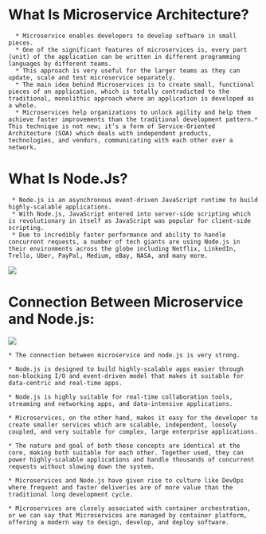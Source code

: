 # What Is Microservice Architecture?
      
      * Microservice enables developers to develop software in small pieces.
      * One of the significant features of microservices is, every part (unit) of the application can be written in different programming languages by different teams.
      * This approach is very useful for the larger teams as they can update, scale and test microservice separately.
      * The main idea behind Microservices is to create small, functional pieces of an application, which is totally contradicted to the traditional, monolithic approach where an application is developed as a whole. 
      * Microservices help organizations to unlock agility and help them achieve faster improvements than the traditional development pattern.* This technique is not new; it’s a form of Service-Oriented Architecture (SOA) which deals with independent products, technologies, and vendors, communicating with each other over a network.

# What Is Node.Js?
    
     * Node.js is an asynchronous event-driven JavaScript runtime to build highly-scalable applications.
     * With Node.js, JavaScript entered into server-side scripting which is revolutionary in itself as JavaScript was popular for client-side scripting.
     * Due to incredibly faster performance and ability to handle concurrent requests, a number of tech giants are using Node.js in their environments across the globe including Netflix, LinkedIn, Trello, Uber, PayPal, Medium, eBay, NASA, and many more.

<img src = "https://moleculer.services/docs/0.13/assets/architectures/microservices.svg">

# Connection Between Microservice and Node.js:

<img src = "https://www.cisin.com/coffee-break/images/easyblog_articles/1000/b2ap3_large_01.jpg">

    * The connection between microservice and node.js is very strong.

    * Node.js is designed to build highly-scalable apps easier through non-blocking I/O and event-driven model that makes it suitable for data-centric and real-time apps.

    * Node.js is highly suitable for real-time collaboration tools, streaming and networking apps, and data-intensive applications.

    * Microservices, on the other hand, makes it easy for the developer to create smaller services which are scalable, independent, loosely coupled, and very suitable for complex, large enterprise applications.

    * The nature and goal of both these concepts are identical at the core, making both suitable for each other. Together used, they can power highly-scalable applications and handle thousands of concurrent requests without slowing down the system.

    * Microservices and Node.js have given rise to culture like DevOps where frequent and faster deliveries are of more value than the traditional long development cycle. 
    
    * Microservices are closely associated with container orchestration, or we can say that Microservices are managed by container platform, offering a modern way to design, develop, and deploy software.